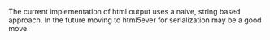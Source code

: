 The current implementation of html output uses a naive, string based approach. In the future moving to html5ever for serialization may be a good move.